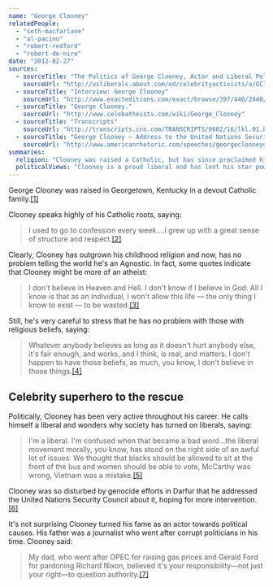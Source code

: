 ```yaml
---
name: "George Clooney"
relatedPeople:
  - "seth-macfarlane"
  - "al-pacino"
  - "robert-redford"
  - "robert-de-niro"
date: "2012-02-27"
sources:
  - sourceTitle: "The Politics of George Clooney, Actor and Liberal Political Activist"
    sourceUrl: "http://usliberals.about.com/od/celebrityactivists/a/GClooney.htm"
  - sourceTitle: "Interview: George Clooney"
    sourceUrl: "http://www.exacteditions.com/exact/browse/397/440/2440/3/16"
  - sourceTitle: "George Clooney."
    sourceUrl: "http://www.celebatheists.com/wiki/George_Clooney"
  - sourceTitle: "Transcripts"
    sourceUrl: "http://transcripts.cnn.com/TRANSCRIPTS/0602/16/lkl.01.html"
  - sourceTitle: "George Clooney – Address to the United Nations Security Council on Darfur"
    sourceUrl: "http://www.americanrhetoric.com/speeches/georgeclooneyunitednations.htm"
summaries:
  religion: "Clooney was raised a Catholic, but has since proclaimed himself an agnostic, bordering on atheism."
  politicalViews: "Clooney is a proud liberal and has lent his star power to many causes. He's spoken out against war, poverty, environmental issues, and more."
---
```


George Clooney was raised in Georgetown, Kentucky in a devout Catholic family.<a class="source-citation" href="#http%3A%2F%2Fusliberals.about.com%2Fod%2Fcelebrityactivists%2Fa%2FGClooney.htm" title="The Politics of George Clooney, Actor and Liberal Political Activist">[1]</a>

Clooney speaks highly of his Catholic roots, saying:

>I used to go to confession every week….I grew up with a great sense of structure and respect.<a class="source-citation" href="#http%3A%2F%2Fwww.exacteditions.com%2Fexact%2Fbrowse%2F397%2F440%2F2440%2F3%2F16" title="Interview: George Clooney">[2]</a>

Clearly, Clooney has outgrown his childhood religion and now, has no problem telling the world he's an Agnostic. In fact, some quotes indicate that Clooney might be more of an atheist:

>I don't believe in Heaven and Hell. I don't know if I believe in God. All I know is that as an individual, I won't allow this life — the only thing I know to exist — to be wasted.<a class="source-citation" href="#http%3A%2F%2Fwww.celebatheists.com%2Fwiki%2FGeorge_Clooney" title="George Clooney.">[3]</a>

Still, he's very careful to stress that he has no problem with those with religious beliefs, saying:

>Whatever anybody believes as long as it doesn't hurt anybody else, it's fair enough, and works, and I think, is real, and matters. I don't happen to have those beliefs, as much, you know, I don't believe in those things.<a class="source-citation" href="#http%3A%2F%2Ftranscripts.cnn.com%2FTRANSCRIPTS%2F0602%2F16%2Flkl.01.html" title="Transcripts">[4]</a>

## Celebrity superhero to the rescue

Politically, Clooney has been very active throughout his career. He calls himself a liberal and wonders why society has turned on liberals, saying:

>I'm a liberal. I'm confused when that became a bad word…the liberal movement morally, you know, has stood on the right side of an awful lot of issues. We thought that blacks should be allowed to sit at the front of the bus and women should be able to vote, McCarthy was wrong, Vietnam was a mistake.<a class="source-citation" href="#http%3A%2F%2Fusliberals.about.com%2Fod%2Fcelebrityactivists%2Fa%2FGClooney.htm" title="The Politics of George Clooney, Actor and Liberal Political Activist">[5]</a>

Clooney was so disturbed by genocide efforts in Darfur that he addressed the United Nations Security Council about it, hoping for more intervention.<a class="source-citation" href="#http%3A%2F%2Fwww.americanrhetoric.com%2Fspeeches%2Fgeorgeclooneyunitednations.htm" title="George Clooney – Address to the United Nations Security Council on Darfur">[6]</a>

It's not surprising Clooney turned his fame as an actor towards political causes. His father was a journalist who went after corrupt politicians in his time. Clooney said:

>My dad, who went after OPEC for raising gas prices and Gerald Ford for pardoning Richard Nixon, believed it's your responsibility—not just your right—to question authority.<a class="source-citation" href="#http%3A%2F%2Fusliberals.about.com%2Fod%2Fcelebrityactivists%2Fa%2FGClooney.htm" title="The Politics of George Clooney, Actor and Liberal Political Activist">[7]</a>